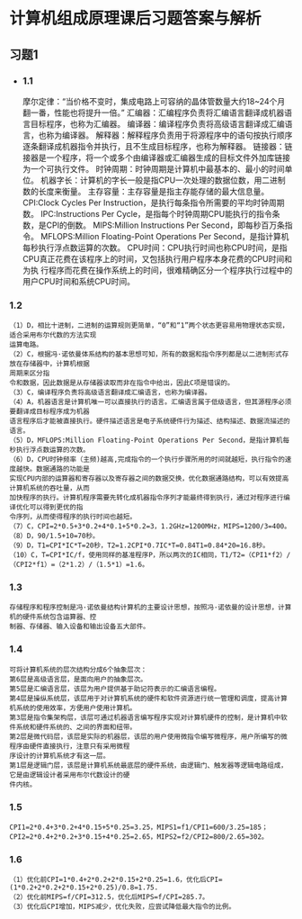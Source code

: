 # 计算机组成原理课后习题答案与解析
## 习题1

+ ### 1.1
	摩尔定律：“当价格不变时，集成电路上可容纳的晶体管数量大约18~24个月翻一番，性能也将提升一倍。”
	汇编器：汇编程序负责将汇编语言翻译成机器语言目标程序，也称为汇编器。
	编译器：编译程序负责将高级语言翻译成汇编语言，也称为编译器。
	解释器：解释程序负责用于将源程序中的语句按执行顺序逐条翻译成机器指令并执行，且不生成目标程序，也称为解释器。
	链接器：链接器是一个程序，将一个或多个由编译器或汇编器生成的目标文件外加库链接为一个可执行文件。
	时钟周期：时钟周期是计算机中最基本的、最小的时间单位。
	机器字长：计算机的字长一般是指CPU一次处理的数据位数，用二进制数的长度来衡量。
	主存容量：主存容量是指主存能存储的最大信息量。
	CPI:Clock Cycles Per Instruction，是执行每条指令所需要的平均时钟周期数。
	IPC:Instructions Per Cycle，是指每个时钟周期CPU能执行的指令条数，是CPI的倒数。
	MIPS:Million Instructions Per Second，即每秒百万条指令。
	MFLOPS:Million Floating-Point Operations Per Second，是指计算机每秒执行浮点数运算的次数。
	CPU时间：CPU执行时间也称CPU时间，是指CPU真正花费在该程序上的时间，又包括执行用户程序本身花费的CPU时间和为执
	行程序而花费在操作系统上的时间，很难精确区分一个程序执行过程中的用户CPU时间和系统CPU时间。
### 1.2
	（1）D，相比十进制，二进制的运算规则更简单，“0”和“1”两个状态更容易用物理状态实现，适合采用布尔代数的方法实现
	运算电路。
	（2）C，根据冯·诺依曼体系结构的基本思想可知，所有的数据和指令序列都是以二进制形式存放在存储器中，计算机根据
	周期来区分指
	令和数据，因此数据是从存储器读取而非在指令中给出，因此C项是错误的。
	（3）C，编译程序负责将高级语言翻译成汇编语言，也称为编译器。
	（4）A，机器语言是计算机唯一可以直接执行的语言。汇编语言属于低级语言，但其源程序必须要翻译成目标程序成为机器
	语言程序后才能被直接执行。硬件描述语言是电子系统硬件行为描述、结构描述、数据流描述的语言。
	（5）D，MFLOPS:Million Floating-Point Operations Per Second，是指计算机每秒执行浮点数运算的次数。
	（6）D，CPU时钟频率（主频)越高,完成指令的一个执行步骤所用的时间就越短，执行指令的速度越快。数据通路的功能是
	实现CPU内部的运算器和寄存器以及寄存器之间的数据交换，优化数据通路结构，可以有效提高计算机系统的吞吐量，从而
	加快程序的执行。计算机程序需要先转化成机器指令序列才能最终得到执行，通过对程序进行编译优化可以得到更优的指
	令序列，从而使得程序的执行时间也越短。
	（7）C，CPI=2*0.5+3*0.2+4*0.1+5*0.2=3，1.2GHz=1200MHz，MIPS=1200/3=400。
	（8）D，90/1.5+10=70秒。
	（9）D，T1=CPI*IC*T=20秒，T2=1.2CPI*0.7IC*T=0.84T1=0.84*20=16.8秒。
	（10）C，T=CPI*IC/f，使用同样的基准程序P，所以两次的IC相同，T1/T2=（CPI1*f2）/（CPI2*f1）=（2*1.2）/（1.5*1）=1.6。
### 1.3
	存储程序和程序控制是冯·诺依曼结构计算机的主要设计思想，按照冯·诺依曼的设计思想，计算机的硬件系统包含运算器、控
	制器、存储器、输入设备和输出设备五大部件。
### 1.4
	可将计算机系统的层次结构分成6个抽象层次：
	第6层是高级语言层，是面向用户的抽象层次。
	第5层是汇编语言层，该层为用户提供基于助记符表示的汇编语言编程。
	第4层是操纵系统层，该层用于对计算机系统的硬件和软件资源进行统一管理和调度，提高计算机系统的使用效率，方便用户使用计算机。
	第3层是指令集架构层，该层可通过机器语言编写程序实现对计算机硬件的控制，是计算机中软件系统和硬件系统的、之间的界面和纽带。
	第2层是微代码层，该层是实际的机器层，该层的用户使用微指令编写微程序，用户所编写的微程序由硬件直接执行，注意只有采用微程
	序设计的计算机系统才有这一层。
	第1层是逻辑门层，该层是计算机系统最底层的硬件系统，由逻辑门、触发器等逻辑电路组成，它是由逻辑设计者采用布尔代数设计的硬
	件内核。
### 1.5
	CPI1=2*0.4+3*0.2+4*0.15+5*0.25=3.25，MIPS1=f1/CPI1=600/3.25=185；
	CPI2=2*0.4+2*0.2+3*0.15+4*0.25=2.65，MIPS2=f2/CPI2=800/2.65=302。
### 1.6
	（1）优化前CPI=1*0.4+2*0.2+2*0.15+2*0.25=1.6，优化后CPI=(1*0.2+2*0.2+2*0.15+2*0.25)/0.8=1.75.
	（2）优化前MIPS=f/CPI=312.5，优化后MIPS=f/CPI=285.7。
	（3）优化后CPI增加，MIPS减少，优化失败，应尝试降低最大指令的比例。
